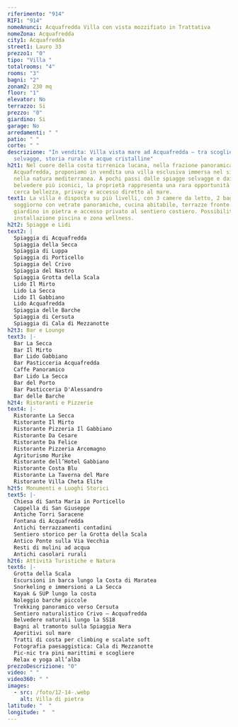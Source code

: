 ```yaml
---
riferimento: "914"
RIF1: "914"
nomeAnunci: Acquafredda Villa con vista mozzifiato in Trattativa
nomeZona: Acquafredda
city1: Acquafredda
street1: Lauro 33
prezzo1: "0"
tipo: "Villa "
totalrooms: "4"
rooms: "3"
bagni: "2"
zonam2: 230 mq
floor: "1"
elevator: No
terrazzo: Si
prezzo: "0"
giardino: Si
garage: No
arredamenti: " "
patio: " "
corte: " "
descrizione: "In vendita: Villa vista mare ad Acquafredda – tra scogliere
  selvagge, storia rurale e acque cristalline"
h2t1: Nel cuore della costa tirrenica lucana, nella frazione panoramica di
  Acquafredda, proponiamo in vendita una villa esclusiva immersa nel silenzio e
  nella natura mediterranea. A pochi passi dalle spiagge selvagge e dai
  belvedere più iconici, la proprietà rappresenta una rara opportunità per chi
  cerca bellezza, privacy e accesso diretto al mare.
text1: La villa è disposta su più livelli, con 3 camere da letto, 2 bagni,
  soggiorno con vetrate panoramiche, cucina abitabile, terrazze fronte mare,
  giardino in pietra e accesso privato al sentiero costiero. Possibilità di
  installazione piscina e zona wellness.
h2t2: Spiagge e Lidi
text2: |
  Spiaggia di Acquafredda
  Spiaggia della Secca
  Spiaggia di Luppa
  Spiaggia di Porticello
  Spiaggia del Crivo
  Spiaggia del Nastro
  Spiaggia Grotta della Scala
  Lido Il Mirto
  Lido La Secca
  Lido Il Gabbiano
  Lido Acquafredda
  Spiaggia delle Barche
  Spiaggia di Cersuta
  Spiaggia di Cala di Mezzanotte
h2t3: Bar e Lounge
text3: |-
  Bar La Secca
  Bar Il Mirto
  Bar Lido Gabbiano
  Bar Pasticceria Acquafredda
  Caffe Panoramico
  Bar Lido La Secca
  Bar del Porto
  Bar Pasticceria D'Alessandro
  Bar delle Barche
h2t4: Ristoranti e Pizzerie
text4: |-
  Ristorante La Secca
  Ristorante Il Mirto
  Ristorante Pizzeria Il Gabbiano
  Ristorante Da Cesare
  Ristorante Da Felice
  Ristorante Pizzeria Arcomagno
  Agriturismo Murike
  Ristorante dell’Hotel Gabbiano
  Ristorante Costa Blu
  Ristorante La Taverna del Mare
  Ristorante Villa Cheta Elite
h2t5: Monumenti e Luoghi Storici
text5: |-
  Chiesa di Santa Maria in Porticello
  Cappella di San Giuseppe
  Antiche Torri Saracene
  Fontana di Acquafredda
  Antichi terrazzamenti contadini
  Sentiero storico per la Grotta della Scala
  Antico Ponte sulla Via Vecchia
  Resti di mulini ad acqua
  Antichi casolari rurali
h2t6: Attività Turistiche e Natura
text6: |-
  Grotta della Scala
  Escursioni in barca lungo la Costa di Maratea
  Snorkeling e immersioni a La Secca
  Kayak & SUP lungo la costa
  Noleggio barche piccole
  Trekking panoramico verso Cersuta
  Sentiero naturalistico Crivo – Acquafredda
  Belvedere naturali lungo la SS18
  Bagni al tramonto sulla Spiaggia Nera
  Aperitivi sul mare
  Tratti di costa per climbing e scalate soft
  Fotografia paesaggistica: Cala di Mezzanotte
  Pic-nic tra pini marittimi e scogliere
  Relax e yoga all’alba
prezzoDescrizione: "0"
video: " "
video360: " "
images:
  - src: /foto/12-14-.webp
    alt: Villa di pietra
latitude: "  "
longitude: "  "
---
```


